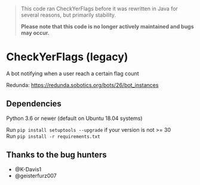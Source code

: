 > This code ran CheckYerFlags before it was rewritten in Java for several reasons, but primarily stability.  
>
> __Please note that this code is no longer actively maintained and bugs may occur.__

CheckYerFlags (legacy)
===

A bot notifying when a user reach a certain flag count

Redunda: https://redunda.sobotics.org/bots/26/bot_instances  

## Dependencies
Python 3.6 or newer (default on Ubuntu 18.04 systems)

Run `pip install setuptools --upgrade` if your version is not >= 30  
Run `pip install -r requirements.txt`

## Thanks to the bug hunters
- @K-Davis1
- @geisterfurz007

